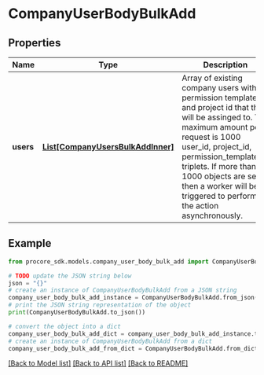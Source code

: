 # CompanyUserBodyBulkAdd


## Properties

Name | Type | Description | Notes
------------ | ------------- | ------------- | -------------
**users** | [**List[CompanyUsersBulkAddInner]**](CompanyUsersBulkAddInner.md) | Array of existing company users with a permission template id and project id that they will be assinged to. The maximum amount per request is 1000 user_id, project_id, permission_template_id triplets. If more than 1000 objects are sent then a worker will be triggered to perform the action asynchronously. | 

## Example

```python
from procore_sdk.models.company_user_body_bulk_add import CompanyUserBodyBulkAdd

# TODO update the JSON string below
json = "{}"
# create an instance of CompanyUserBodyBulkAdd from a JSON string
company_user_body_bulk_add_instance = CompanyUserBodyBulkAdd.from_json(json)
# print the JSON string representation of the object
print(CompanyUserBodyBulkAdd.to_json())

# convert the object into a dict
company_user_body_bulk_add_dict = company_user_body_bulk_add_instance.to_dict()
# create an instance of CompanyUserBodyBulkAdd from a dict
company_user_body_bulk_add_from_dict = CompanyUserBodyBulkAdd.from_dict(company_user_body_bulk_add_dict)
```
[[Back to Model list]](../README.md#documentation-for-models) [[Back to API list]](../README.md#documentation-for-api-endpoints) [[Back to README]](../README.md)



